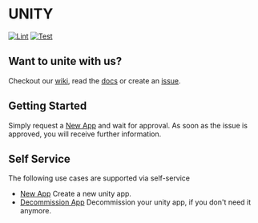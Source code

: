 # UNITY

[![Lint][lint-badge]][lint-workflow]
[![Test][test-actions-badge]][test-actions-workflow]

## Want to unite with us?

Checkout our [wiki][wiki], read the [docs][gh-pages] or create an [issue][issues].

## Getting Started

Simply request
a [New App][New App]
and wait for approval. As soon as the issue is approved, you will receive further information.


## Self Service

The following use cases are supported via self-service

* [New App][New App]
  Create a new unity app.
* [Decommission App][Decommission App]
  Decommission your unity app, if you don't need it anymore.

[lint-badge]: https://atc-github.azure.cloud.bmw/UNITY/unity/actions/workflows/lint.yaml/badge.svg

[test-actions-badge]: https://atc-github.azure.cloud.bmw/UNITY/unity/actions/workflows/test-actions.yaml/badge.svg

[lint-workflow]: https://atc-github.azure.cloud.bmw/UNITY/unity/actions/workflows/lint.yaml

[test-actions-workflow]: https://atc-github.azure.cloud.bmw/UNITY/unity/actions/workflows/test-actions.yaml

[gh-pages]: https://pages.atc-github.azure.cloud.bmw/UNITY/unity/

[issues]: https://atc-github.azure.cloud.bmw/UNITY/unity/issues

[wiki]: https://atc-github.azure.cloud.bmw/UNITY/unity/wiki

[New App]: https://atc-github.azure.cloud.bmw/UNITY/unity/issues/new?assignees=&labels=new+app&template=new-app.md&title=New+UNITY+App

[Decommission App]: https://atc-github.azure.cloud.bmw/UNITY/unity/issues/decommission?assignees=&labels=decommission+app&template=decommission-app.md&title=Decommission+UNITY+App
